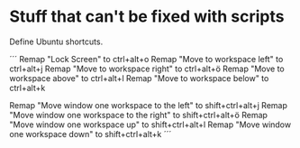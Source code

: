 Stuff that can't be fixed with scripts
======================================
Define Ubuntu shortcuts.

´´´
Remap "Lock Screen" to ctrl+alt+o
Remap "Move to workspace left" to ctrl+alt+j
Remap "Move to workspace right" to ctrl+alt+ö
Remap "Move to workspace above" to ctrl+alt+l
Remap "Move to workspace below" to ctrl+alt+k

Remap "Move window one workspace to the left" to shift+ctrl+alt+j
Remap "Move window one workspace to the right" to shift+ctrl+alt+ö
Remap "Move window one workspace up" to shift+ctrl+alt+l
Remap "Move window one workspace down" to shift+ctrl+alt+k
´´´
